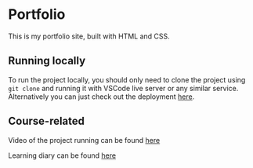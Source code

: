 # Portfolio

This is my portfolio site, built with HTML and CSS.

## Running locally

To run the project locally, you should only need to clone the project using `git clone` and running it with VSCode live server or any similar service. Alternatively you can just check out the deployment [here](https://lvzn.github.io/sds_frontend/).

## Course-related

Video of the project running can be found [here](https://lut-my.sharepoint.com/:v:/g/personal/leevi_j_malinen_student_lut_fi/EUvtZepUjhBPof1TSSspquUBCJkX8rQZ2dxxOUDwZWgOqA?e=Z3Ds5c)

Learning diary can be found [here](https://lut-my.sharepoint.com/:b:/g/personal/leevi_j_malinen_student_lut_fi/EcEH-rZhw0RGvKZ0_xUrLB8BmoJ7HP2SQWSx9WrpxSQXLw?e=7xLb1J)